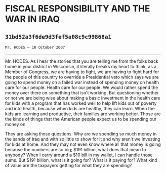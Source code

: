 # FISCAL RESPONSIBILITY AND THE WAR IN IRAQ
## `31bd52a3f6de9d3fef5a08c9c99868a1`
`Mr. HODES — 10 October 2007`

---


Mr. HODES. As I hear the stories that you are telling me from the 
folks back home in your district in Wisconsin, it literally breaks my 
heart to think, as a Member of Congress, we are having to fight, we are 
having to fight hard for the people of this country to override a 
Presidential veto which says we are going to spend money on a failed 
war instead of spending money on health care for our people. Health 
care for our people. We would rather spend the money over there on 
something that isn't working. But questioning whether or not we are 
being wise about making a basic investment in the health care for kids 
with a program that has worked well to help lift kids out of poverty 
and into health, because when kids are healthy, they can learn. When 
the kids are learning and productive, their families are working 
better. Those are the kinds of things that the American people expect 
us to be spending our money on.

They are asking those questions. Why are we spending so much money in 
the sands of Iraq and with so little to show for it and why aren't we 
investing for kids at home. And they may not even know where all that 
money is going because the numbers are so big; $191 billion, what does 
that mean to anybody? When I carry around a $10 bill in my wallet, I 
can handle those sums. But $191 billion, what is it going for? What is 
it paying for? What kind of value are the taxpayers getting for what 
they are spending?
